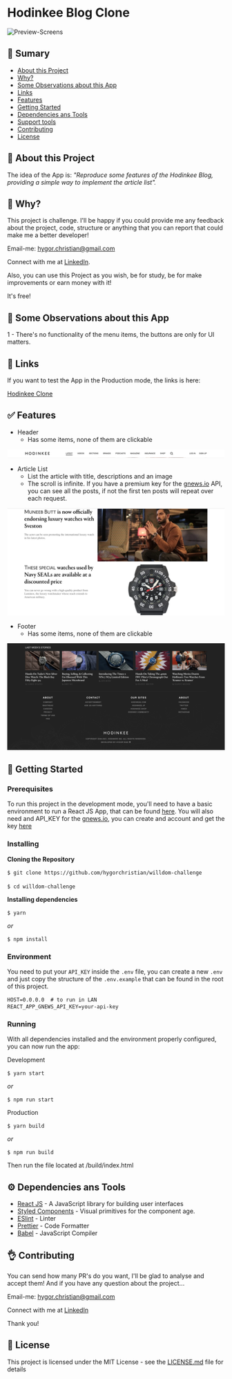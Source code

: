 # Hodinkee Blog Clone

![Preview-Screens](https://github.com/hygorchristian/willdom-challenge/blob/master/public/readme/hodinkee.gif)

## :book: Sumary

- [About this Project](https://github.com/hygorchristian/willdom-challenge#speech_balloon-about-this-project)
- [Why?](https://github.com/hygorchristian/willdom-challenge#thinking-why)
- [Some Observations about this App](https://github.com/hygorchristian/willdom-challenge#mag_right-some-observations-about-this-app)
- [Links](https://github.com/hygorchristian/willdom-challenge#link-links)
- [Features](https://github.com/hygorchristian/willdom-challenge#white_check_mark-features)
- [Getting Started](https://github.com/hygorchristian/willdom-challenge#rocket-getting-started)
- [Dependencies ans Tools](https://github.com/hygorchristian/willdom-challenge#gear-dependencies-ans-tools)
- [Support tools](https://github.com/hygorchristian/willdom-challenge#wrench-support-tools)
- [Contributing](https://github.com/hygorchristian/willdom-challenge#ok_hand-contributing)
- [License](https://github.com/hygorchristian/willdom-challenge#book-license)

## :speech_balloon: About this Project

The idea of the App is:
_"Reproduce some features of the Hodinkee Blog, providing a simple way to implement the article list"._

## :thinking: Why?

This project is challenge. I'll be happy if you could provide me any feedback about the project, code, structure or anything that you can report that could make me a better developer!

Email-me: hygor.christian@gmail.com

Connect with me at [LinkedIn](https://www.linkedin.com/in/hygor-christian/).

Also, you can use this Project as you wish, be for study, be for make improvements or earn money with it!

It's free!

## :mag_right: Some Observations about this App

1 - There's no functionality of the menu items, the buttons are only for UI matters.

## :link: Links

If you want to test the App in the Production mode, the links is here:

[Hodinkee Clone](https://optimistic-benz-88f684.netlify.app/)

## :white_check_mark: Features

- Header
    - Has some items, none of them are clickable

![Preview-Screens](https://github.com/hygorchristian/willdom-challenge/blob/master/public/readme/header.png)

- Article List
	- List the article with title, descriptions and an image
	- The scroll is infinite. If you have a premium key for the [gnews.io](https://gnews.io/) API, you can see all the posts, if not the first ten posts will repeat over each request.

![Preview-Screens](https://github.com/hygorchristian/willdom-challenge/blob/master/public/readme/list.png)

- Footer 
    - Has some items, none of them are clickable
    
![Preview-Screens](https://github.com/hygorchristian/willdom-challenge/blob/master/public/readme/footer.png)

## :rocket: Getting Started

### Prerequisites

To run this project in the development mode, you'll need to have a basic environment to run a React JS App, that can be found [here](https://pt-br.reactjs.org/docs/getting-started.html).
You will also need and API_KEY for the [gnews.io](https://gnews.io/), you can create and account and get the key [here](https://gnews.io/register/)

### Installing

**Cloning the Repository**

```
$ git clone https://github.com/hygorchristian/willdom-challenge

$ cd willdom-challenge
```

**Installing dependencies**

```
$ yarn
```

_or_

```
$ npm install
```

### Environment

You need to put your `API_KEY` inside the `.env` file, you can create a new `.env` and just copy the structure of the `.env.example` that can be found in the root of this project.

```.env
HOST=0.0.0.0  # to run in LAN
REACT_APP_GNEWS_API_KEY=your-api-key
```

### Running

With all dependencies installed and the environment properly configured, you can now run the app:

Development

```
$ yarn start
```
_or_

```
$ npm run start
```

Production


```
$ yarn build
```
_or_

```
$ npm run build
```
Then run the file located at /build/index.html

## :gear: Dependencies ans Tools

- [React JS](https://reactjs.org/) - A JavaScript library for building user interfaces
- [Styled Components](https://styled-components.com/) - Visual primitives for the component age.
- [ESlint](https://eslint.org/) - Linter
- [Prettier](https://prettier.io/) - Code Formatter
- [Babel](https://babeljs.io/) - JavaScript Compiler

## :ok_hand: Contributing

You can send how many PR's do you want, I'll be glad to analyse and accept them! And if you have any question about the project...

Email-me: hygor.christian@gmail.com

Connect with me at [LinkedIn](https://www.linkedin.com/in/hygor-christian/)

Thank you!

## :book: License

This project is licensed under the MIT License - see the [LICENSE.md](https://github.com/hygorchristian/willdom-challenge/blob/master/LICENSE) file for details
